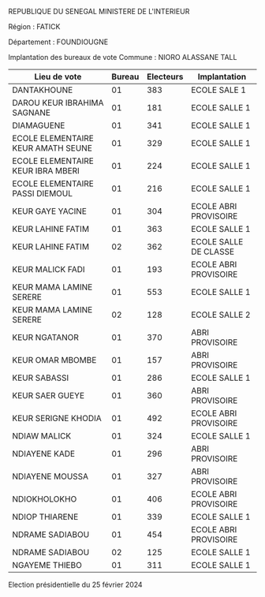 REPUBLIQUE DU SENEGAL MINISTERE DE L'INTERIEUR

Région : FATICK

Département : FOUNDIOUGNE

Implantation des bureaux de vote Commune : NIORO ALASSANE TALL

| Lieu de vote | Bureau | Electeurs | Implantation |
| - | - | - | - |
| DANTAKHOUNE | 01 | 383 | ECOLE SALE 1 |
| DAROU KEUR IBRAHIMA SAGNANE | 01 | 181 | ECOLE SALLE 1 |
| DIAMAGUENE | 01 | 341 | ECOLE SALLE 1 |
| ECOLE ELEMENTAIRE KEUR AMATH SEUNE | 01 | 329 | ECOLE SALLE 1 |
| ECOLE ELEMENTAIRE KEUR IBRA MBERI | 01 | 224 | ECOLE SALLE 1 |
| ECOLE ELEMENTAIRE PASSI DIEMOUL | 01 | 216 | ECOLE SALLE 1 |
| KEUR GAYE YACINE | 01 | 304 | ECOLE ABRI PROVISOIRE |
| KEUR LAHINE FATIM | 01 | 363 | ECOLE SALLE 1 |
| KEUR LAHINE FATIM | 02 | 362 | ECOLE SALLE DE CLASSE |
| KEUR MALICK FADI | 01 | 193 | ECOLE ABRI PROVISOIRE |
| KEUR MAMA LAMINE SERERE | 01 | 553 | ECOLE SALLE 1 |
| KEUR MAMA LAMINE SERERE | 02 | 128 | ECOLE SALLE 2 |
| KEUR NGATANOR | 01 | 370 | ABRI PROVISOIRE |
| KEUR OMAR MBOMBE | 01 | 157 | ABRI PROVISOIRE |
| KEUR SABASSI | 01 | 286 | ECOLE SALLE 1 |
| KEUR SAER GUEYE | 01 | 360 | ABRI PROVISOIRE |
| KEUR SERIGNE KHODIA | 01 | 492 | ECOLE ABRI PROVISOIRE |
| NDIAW MALICK | 01 | 324 | ECOLE SALLE 1 |
| NDIAYENE KADE | 01 | 296 | ABRI PROVISOIRE |
| NDIAYENE MOUSSA | 01 | 327 | ABRI PROVISOIRE |
| NDIOKHOLOKHO | 01 | 406 | ECOLE ABRI PROVISOIRE |
| NDIOP THIARENE | 01 | 339 | ECOLE SALLE 1 |
| NDRAME SADIABOU | 01 | 454 | ECOLE ABRI PROVISOIRE |
| NDRAME SADIABOU | 02 | 125 | ECOLE SALLE 1 |
| NGAYEME THIEBO | 01 | 311 | ECOLE SALLE 1 |

<!-- PageNumber="14/20" -->

Election présidentielle du 25 février 2024
